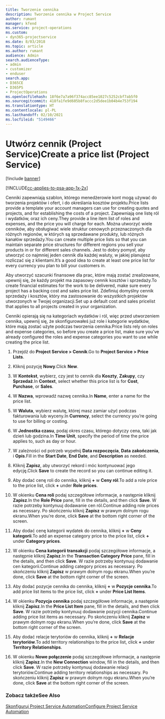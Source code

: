 ```yaml
---
title: Tworzenie cennika
description: Tworzenie cennika w Project Service
author: rumant
manager: kfend
ms.service: project-operations
ms.custom:
- dyn365-projectservice
ms.date: 8/03/2018
ms.topic: article
ms.author: rumant
audience: Admin
search.audienceType:
- admin
- customizer
- enduser
search.app:
- D365CE
- D365PS
- ProjectOperations
ms.openlocfilehash: 18f6e7a7a96f374acc85ee1027c5252cbf7ab5f0
ms.sourcegitcommit: 418fa1fe9d605b8faccc2d5dee1b04b4e753f194
ms.translationtype: HT
ms.contentlocale: pl-PL
ms.lasthandoff: 02/10/2021
ms.locfileid: "5149466"
---
```

# <a name="create-a-price-list-project-service"></a><span data-ttu-id="b1ada-103">Utwórz cennik (Project Service)</span><span class="sxs-lookup"><span data-stu-id="b1ada-103">Create a price list (Project Service)</span></span>

[!include [banner](../includes/psa-now-project-operations.md)]

[!INCLUDE[cc-applies-to-psa-app-1x-2x](../includes/cc-applies-to-psa-app-1x-2x.md)]

<span data-ttu-id="b1ada-104">Cenniki zapewniają szablon, którego menedżerowie kont mogą używać do tworzenia projektów i ofert, i do określania kosztów projektu.</span><span class="sxs-lookup"><span data-stu-id="b1ada-104">Price lists provide a template your account managers can use for creating quotes and projects, and for establishing the costs of a project.</span></span> <span data-ttu-id="b1ada-105">Zapewniają one listę ról i wydatków, oraz ich ceny.</span><span class="sxs-lookup"><span data-stu-id="b1ada-105">They provide a line item list of roles and expenses, and the price you will charge for each.</span></span> <span data-ttu-id="b1ada-106">Można utworzyć wiele cenników, aby obsługiwać wiele struktur cenowych przeznaczonych dla różnych regionów, w których są sprzedawane produkty, lub różnych kanałów sprzedaży.</span><span class="sxs-lookup"><span data-stu-id="b1ada-106">You can create multiple price lists so that you can maintain separate price structures for different regions you sell your products in or for different sales channels.</span></span> <span data-ttu-id="b1ada-107">Jest to dobry pomysł, aby utworzyć co najmniej jeden cennik dla każdej waluty, w jakiej planujesz rozliczać się z klientami.</span><span class="sxs-lookup"><span data-stu-id="b1ada-107">It’s a good idea to create at least one price list for every currency you plan to bill your customers in.</span></span>  
  
<span data-ttu-id="b1ada-108">Aby utworzyć szacunki finansowe dla prac, które mają zostać zrealizowane, upewnij się, że każdy projekt ma zapasowy cennik kosztów i sprzedaży.</span><span class="sxs-lookup"><span data-stu-id="b1ada-108">To create financial estimates for the work to be delivered, make sure every project has a backing cost and sales price list.</span></span> <span data-ttu-id="b1ada-109">Zdefiniuj domyślny cennik sprzedaży i kosztów, który ma zastosowanie do wszystkich projektów utworzonych w Twojej organizacji.</span><span class="sxs-lookup"><span data-stu-id="b1ada-109">Set up a default cost and sales pricelist that applies to all projects created in your organization.</span></span>  
  
<span data-ttu-id="b1ada-110">Cenniki opierają się na kategoriach wydatków i ról, więc przed utworzeniem cennika, upewnij się, że skonfigurowałeś już role i kategorie wydatków, które mają zostać użyte podczas tworzenia cennika.</span><span class="sxs-lookup"><span data-stu-id="b1ada-110">Price lists rely on roles and expense categories, so before you create a price list, make sure you’ve already configured the roles and expense categories you want to use while creating the price list.</span></span>  
  
1.  <span data-ttu-id="b1ada-111">Przejdź do **Project Service > Cennik**.</span><span class="sxs-lookup"><span data-stu-id="b1ada-111">Go to **Project Service > Price Lists**.</span></span>  
  
2.  <span data-ttu-id="b1ada-112">Kliknij pozycję **Nowy**.</span><span class="sxs-lookup"><span data-stu-id="b1ada-112">Click **New**.</span></span>  
  
3.  <span data-ttu-id="b1ada-113">W **Kontekst**, wybierz, czy jest to cennik dla **Koszty**, **Zakupy**, czy **Sprzedaż**.</span><span class="sxs-lookup"><span data-stu-id="b1ada-113">In **Context**, select whether this price list is for **Cost**, **Purchase**, or **Sales**.</span></span>  
  
4.  <span data-ttu-id="b1ada-114">W **Nazwa**, wprowadź nazwę cennika.</span><span class="sxs-lookup"><span data-stu-id="b1ada-114">In **Name**, enter a name for the price list.</span></span>  
  
5.  <span data-ttu-id="b1ada-115">W **Waluta**, wybierz walutę, której masz zamiar użyć podczas fakturowania lub wyceny.</span><span class="sxs-lookup"><span data-stu-id="b1ada-115">In **Currency**, select the currency you’re going to use for billing or costing.</span></span>  
  
6.  <span data-ttu-id="b1ada-116">W **Jednostka czasu**, podaj okres czasu, którego dotyczy cena, taki jak dzień lub godzina.</span><span class="sxs-lookup"><span data-stu-id="b1ada-116">In **Time Unit**, specify the period of time the price applies to, such as day or hour.</span></span>  
  
7.  <span data-ttu-id="b1ada-117">W zależności od potrzeb wypełnij **Data rozpoczęcia**, **Data zakończenia**, i **Opis**.</span><span class="sxs-lookup"><span data-stu-id="b1ada-117">Fill in the **Start Date**, **End Date**, and **Description** as needed.</span></span>  
  
8.  <span data-ttu-id="b1ada-118">Kliknij **Zapisz**, aby utworzyć rekord i móc kontynuować jego edycję.</span><span class="sxs-lookup"><span data-stu-id="b1ada-118">Click **Save** to create the record so you can continue editing it.</span></span>  
  
9. <span data-ttu-id="b1ada-119">Aby dodać cenę roli do cennika, kliknij **+** w **Ceny ról**.</span><span class="sxs-lookup"><span data-stu-id="b1ada-119">To add a role price to the price list, click **+** under **Role prices**.</span></span>  
  
10. <span data-ttu-id="b1ada-120">W okienku **Cena roli** podaj szczegółowe informacje, a następnie kliknij **Zapisz**.</span><span class="sxs-lookup"><span data-stu-id="b1ada-120">In the **Role Price** pane, fill in the details, and then click **Save**.</span></span> <span data-ttu-id="b1ada-121">W razie potrzeby kontynuuj dodawanie cen ról.</span><span class="sxs-lookup"><span data-stu-id="b1ada-121">Continue adding role prices as necessary.</span></span> <span data-ttu-id="b1ada-122">Po skończeniu kliknij **Zapisz** w prawym dolnym rogu ekranu.</span><span class="sxs-lookup"><span data-stu-id="b1ada-122">When you’re done, click **Save** at the bottom right corner of the screen.</span></span>  
  
11. <span data-ttu-id="b1ada-123">Aby dodać cenę kategorii wydatek do cennika, kliknij **+** w **Ceny kategorii**.</span><span class="sxs-lookup"><span data-stu-id="b1ada-123">To add an expense category price to the price list, click **+** under **Category prices**.</span></span>  
  
12. <span data-ttu-id="b1ada-124">W okienku **Cena kategorii transakcji** podaj szczegółowe informacje, a następnie kliknij **Zapisz**.</span><span class="sxs-lookup"><span data-stu-id="b1ada-124">In the **Transaction Category Price** pane, fill in the details, and then click **Save**.</span></span> <span data-ttu-id="b1ada-125">W razie potrzeby kontynuuj dodawanie cen kategorii.</span><span class="sxs-lookup"><span data-stu-id="b1ada-125">Continue adding category prices as necessary.</span></span> <span data-ttu-id="b1ada-126">Po skończeniu kliknij **Zapisz** w prawym dolnym rogu ekranu.</span><span class="sxs-lookup"><span data-stu-id="b1ada-126">When you’re done, click **Save** at the bottom right corner of the screen.</span></span>  
  
13. <span data-ttu-id="b1ada-127">Aby dodać pozycje cennika do cennika, kliknij **+** w **Pozycje cennika**.</span><span class="sxs-lookup"><span data-stu-id="b1ada-127">To add price list items to the price list, click **+** under **Price List Items**.</span></span>  
  
14. <span data-ttu-id="b1ada-128">W okienku **Pozycja cennika** podaj szczegółowe informacje, a następnie kliknij **Zapisz**.</span><span class="sxs-lookup"><span data-stu-id="b1ada-128">In the **Price List Item** pane, fill in the details, and then click **Save**.</span></span> <span data-ttu-id="b1ada-129">W razie potrzeby kontynuuj dodawanie pozycji cennika.</span><span class="sxs-lookup"><span data-stu-id="b1ada-129">Continue adding price list items as necessary.</span></span> <span data-ttu-id="b1ada-130">Po skończeniu kliknij **Zapisz** w prawym dolnym rogu ekranu.</span><span class="sxs-lookup"><span data-stu-id="b1ada-130">When you’re done, click **Save** at the bottom right corner of the screen.</span></span>  
  
15. <span data-ttu-id="b1ada-131">Aby dodać relacje terytoriów do cennika, kliknij **+** w **Relacje terytoriów**.</span><span class="sxs-lookup"><span data-stu-id="b1ada-131">To add territory relationships to the price list, click **+** under **Territory Relationships**.</span></span>  
  
16. <span data-ttu-id="b1ada-132">W okienku **Nowe połączenie** podaj szczegółowe informacje, a następnie kliknij **Zapisz**.</span><span class="sxs-lookup"><span data-stu-id="b1ada-132">In the **New Connection** window, fill in the details, and then click **Save**.</span></span> <span data-ttu-id="b1ada-133">W razie potrzeby kontynuuj dodawanie relacji terytoriów.</span><span class="sxs-lookup"><span data-stu-id="b1ada-133">Continue adding territory relationships as necessary.</span></span> <span data-ttu-id="b1ada-134">Po skończeniu kliknij **Zapisz** w prawym dolnym rogu ekranu.</span><span class="sxs-lookup"><span data-stu-id="b1ada-134">When you’re done, click **Save** at the bottom right corner of the screen.</span></span>  
  
### <a name="see-also"></a><span data-ttu-id="b1ada-135">Zobacz także</span><span class="sxs-lookup"><span data-stu-id="b1ada-135">See Also</span></span>  
 [<span data-ttu-id="b1ada-136">Skonfiguruj Project Service Automation</span><span class="sxs-lookup"><span data-stu-id="b1ada-136">Configure Project Service Automation</span></span>](../psa/configure.md)
